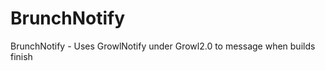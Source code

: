 BrunchNotify
============

BrunchNotify - Uses GrowlNotify under Growl2.0 to message when builds finish